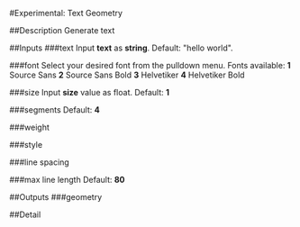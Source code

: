 #Experimental: Text Geometry

##Description
Generate text

##Inputs
###text
Input **text** as **string**. Default: "hello world".

###font
Select your desired font from the pulldown menu. Fonts available:
**1** Source Sans
**2** Source Sans Bold
**3** Helvetiker
**4** Helvetiker Bold

###size
Input **size** value as float. Default: **1**

###segments
Default: **4**

###weight


###style


###line spacing


###max line length
Default: **80**


##Outputs
###geometry


##Detail

